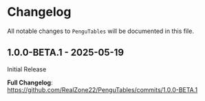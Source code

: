 # Changelog

All notable changes to `PenguTables` will be documented in this file.

## 1.0.0-BETA.1 - 2025-05-19

Initial Release

**Full Changelog**: https://github.com/RealZone22/PenguTables/commits/1.0.0-BETA.1
